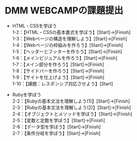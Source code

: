 DMM WEBCAMPの課題提出
=====

- HTML・CSSを学ぼう  
	1-2：【HTML・CSSの基本書式を学ぼう】[Start]→[Finish]  
	1-3：【Webページの構造を理解しよう】[Start]→[Finish]  
	1-4：【Webページの枠組みを作ろう】[Start]→[Finish]  
	1-5：【ヘッダーとフッターを作ろう】[Start]→[Finish]  
	1-6：【メインビジュアルを作ろう】[Start]→[Finish]  
	1-7：【メイン部分を作ろう】[Start]→[Finish]  
	1-8：【サイドバーを作ろう】[Start]→[Finish]  
	1-9：【サイトを仕上げよう】[Start]→[Finish]  
	1-10：【課題：レスポンシブ対応させよう】[Start]  

- Rubyを学ぼう  
	2-2：【Rubyの基本文法を理解しよう(1)】[Start]→[Finish]  
	2-3：【Rubyの基本文法を理解しよう(2)】[Start]→[Finish]  
	2-4：【オブジェクトとメソッドを学ぼう】[Start]→[Finish]  
	2-5：【変数と定数を学ぼう】[Start]→[Finish]  
	2-6：【データ型を学ぼう】[Start]→[Finish]  
	2-7：【条件分岐を学ぼう】[Start]→[Finish]  